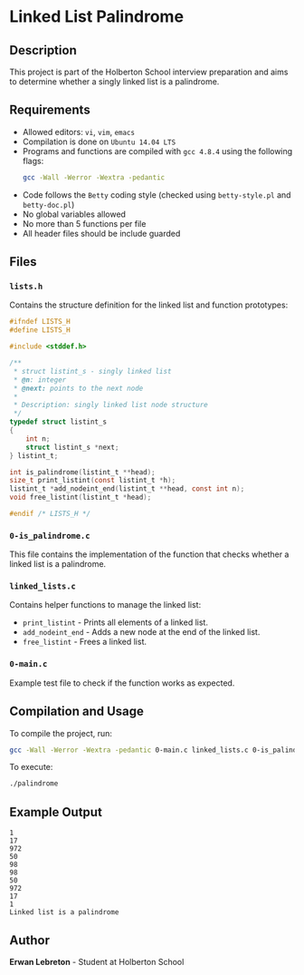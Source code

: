 # Linked List Palindrome

## Description
This project is part of the Holberton School interview preparation and aims to determine whether a singly linked list is a palindrome.

## Requirements
- Allowed editors: `vi`, `vim`, `emacs`
- Compilation is done on `Ubuntu 14.04 LTS`
- Programs and functions are compiled with `gcc 4.8.4` using the following flags:
  ```sh
  gcc -Wall -Werror -Wextra -pedantic
  ```
- Code follows the `Betty` coding style (checked using `betty-style.pl` and `betty-doc.pl`)
- No global variables allowed
- No more than 5 functions per file
- All header files should be include guarded

## Files
### `lists.h`
Contains the structure definition for the linked list and function prototypes:

```c
#ifndef LISTS_H
#define LISTS_H

#include <stddef.h>

/**
 * struct listint_s - singly linked list
 * @n: integer
 * @next: points to the next node
 *
 * Description: singly linked list node structure
 */
typedef struct listint_s
{
    int n;
    struct listint_s *next;
} listint_t;

int is_palindrome(listint_t **head);
size_t print_listint(const listint_t *h);
listint_t *add_nodeint_end(listint_t **head, const int n);
void free_listint(listint_t *head);

#endif /* LISTS_H */
```

### `0-is_palindrome.c`
This file contains the implementation of the function that checks whether a linked list is a palindrome.

### `linked_lists.c`
Contains helper functions to manage the linked list:
- `print_listint` - Prints all elements of a linked list.
- `add_nodeint_end` - Adds a new node at the end of the linked list.
- `free_listint` - Frees a linked list.

### `0-main.c`
Example test file to check if the function works as expected.

## Compilation and Usage
To compile the project, run:

```sh
gcc -Wall -Werror -Wextra -pedantic 0-main.c linked_lists.c 0-is_palindrome.c -o palindrome
```

To execute:

```sh
./palindrome
```

## Example Output
```
1
17
972
50
98
98
50
972
17
1
Linked list is a palindrome
```

## Author
**Erwan Lebreton** - Student at Holberton School
